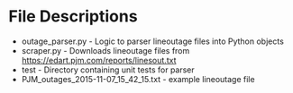 # File Descriptions

* outage_parser.py - Logic to parser lineoutage files into Python objects
* scraper.py - Downloads lineoutage files from https://edart.pjm.com/reports/linesout.txt
* test - Directory containing unit tests for parser
* PJM_outages_2015-11-07_15_42_15.txt - example lineoutage file
